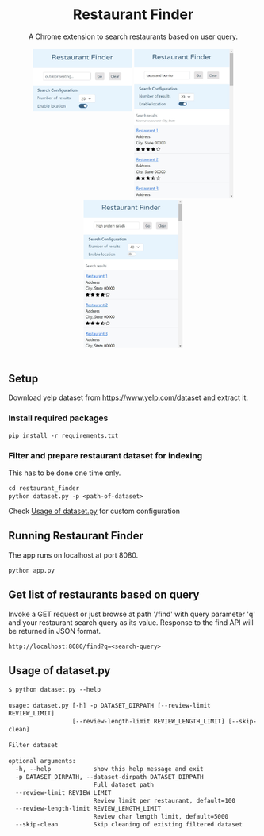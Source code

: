 <h1 align="center">Restaurant Finder</h1>
<div align="center">A Chrome extension to search restaurants based on user query.</div>
<br />
<div align="center">
<span><img src="screenshot/default-ui.jpg" width="200" align="top"></span>
<span><img src="screenshot/ui-20-results-location-enabled.jpg" width="200"></span>
<span><img src="screenshot/ui-40-results-location-disabled.jpg" width="200"></span>
</div>
<br />

## Setup
Download yelp dataset from https://www.yelp.com/dataset and extract it.

### Install required packages
```commandline
pip install -r requirements.txt
```

### Filter and prepare restaurant dataset for indexing
This has to be done one time only.
```commandline
cd restaurant_finder
python dataset.py -p <path-of-dataset>
```
Check [Usage of dataset.py](#usage-of-datasetpy) for custom configuration

## Running Restaurant Finder
The app runs on localhost at port 8080.
```commandline
python app.py
```

## Get list of restaurants based on query
Invoke a GET request or just browse at path '/find' with query parameter 'q' and your restaurant search query as its value.
Response to the find API will be returned in JSON format.
```commandline
http://localhost:8080/find?q=<search-query>
```

## Usage of dataset.py
```commandline
$ python dataset.py --help

usage: dataset.py [-h] -p DATASET_DIRPATH [--review-limit REVIEW_LIMIT]
                  [--review-length-limit REVIEW_LENGTH_LIMIT] [--skip-clean]

Filter dataset

optional arguments:
  -h, --help            show this help message and exit
  -p DATASET_DIRPATH, --dataset-dirpath DATASET_DIRPATH
                        Full dataset path
  --review-limit REVIEW_LIMIT
                        Review limit per restaurant, default=100
  --review-length-limit REVIEW_LENGTH_LIMIT
                        Review char length limit, default=5000
  --skip-clean          Skip cleaning of existing filtered dataset
``` 

